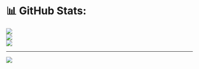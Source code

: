 # 📊 GitHub Stats:
![](https://github-readme-stats.vercel.app/api?username=Patiyut1807&theme=radical&hide_border=false&include_all_commits=true&count_private=true)<br/>
![](https://github-readme-streak-stats.herokuapp.com/?user=Patiyut1807&theme=radical&hide_border=false)<br/>
![](https://github-readme-stats.vercel.app/api/top-langs/?username=Patiyut1807&theme=radical&hide_border=false&include_all_commits=true&count_private=true&layout=compact)

---
[![](https://visitcount.itsvg.in/api?id=Patiyut1807&icon=0&color=0)](https://visitcount.itsvg.in)

<!-- Proudly created with GPRM ( https://gprm.itsvg.in ) -->
